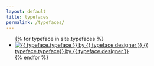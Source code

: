 ```yaml
---
layout: default
title: typefaces
permalink: /typefaces/
---
```



<ul class="list--typefaces">
{% for typeface in site.typefaces %}
    <li class="js-card list--typefaces__item">
      <a class="list--typefaces__link" href="{{ typeface.permalink }}">
      <img class="icon icon-main" src="/img/{{ typeface.title }}.svg" alt="{{ typeface.typeface }} by {{ typeface.designer }}" />
      <span class="list--typefaces__title">{{ typeface.typeface}} by {{ typeface.designer }}</span>
      </a>
    </li>
{% endfor %}
</ul>


<script>
  var cards = document.getElementsByClassName('js-card');
  for(var i = 0; i < cards.length; i++){
    var target = Math.floor(Math.random() * cards.length -1) + 1;
    var target2 = Math.floor(Math.random() * cards.length -1) +1;
    cards[target].parentNode.insertBefore(cards[target2], cards[target]);
}
</script>
